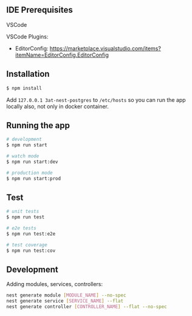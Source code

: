 ## IDE Prerequisites
VSCode

VSCode Plugins:
* EditorConfig: https://marketplace.visualstudio.com/items?itemName=EditorConfig.EditorConfig

## Installation

```bash
$ npm install
```

Add ```127.0.0.1 3at-nest-postgres``` to ```/etc/hosts``` so you can run the app locally also, not only in docker container.

## Running the app

```bash
# development
$ npm run start

# watch mode
$ npm run start:dev

# production mode
$ npm run start:prod
```

## Test

```bash
# unit tests
$ npm run test

# e2e tests
$ npm run test:e2e

# test coverage
$ npm run test:cov
```

## Development

Adding modules, services, controllers:

```bash
nest generate module [MODULE_NAME] --no-spec
nest generate service [SERVICE_NAME] --flat
nest generate controller [CONTROLLER_NAME] --flat --no-spec
```
